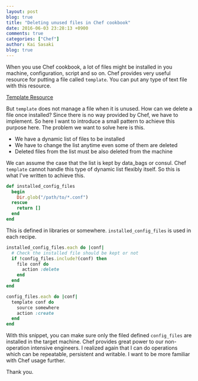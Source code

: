```yaml
---
layout: post
blog: true
title: "Deleting unused files in Chef cookbook"
date: 2016-06-03 23:28:13 +0900
comments: true
categories: ["Chef"]
author: Kai Sasaki
blog: true
---
```


When you use Chef cookbook, a lot of files might be installed in you machine, configuration, script and so on.
Chef provides very useful resource for putting a file called `template`. You can put any type of text file with this resource.

[Template Resource](https://docs.chef.io/templates.html)

But `template` does not manage a file when it is unused. How can we delete a file once installed?
Since there is no way provided by Chef, we have to implement. So here I want to introduce a small pattern to achieve
this purpose here. The problem we want to solve here is this.

* We have a dynamic list of files to be installed
* We have to change the list anytime even some of them are deleted
* Deleted files from the list must be also deleted from the machine

<!-- more -->

We can assume the case that the list is kept by data_bags or consul. Chef `template` cannot handle this type of dynamic
list flexibly itself. So this is what I've written to achieve this.

```ruby
def installed_config_files
  begin
    Dir.glob("/path/to/*.conf")
  rescue
    return []
  end
end
```

This is defined in libraries or somewhere. `installed_config_files` is used in each recipe.

```ruby
installed_config_files.each do |conf|
  # Check the installed file should be kept or not
  if !config_files.include?(conf) then
    file conf do
      action :delete
    end
  end
end

config_files.each do |conf|
  template conf do
    source somewhere
    action :create
  end
end
```

With this snippet, you can make sure only the filed defined `config_files` are installed in the target machine.
Chef provides great power to our non-operation intensive engineers. I realized again that I can do operations which can be
repeatable, persistent and writable. I want to be more familiar with Chef usage further.

Thank you.
